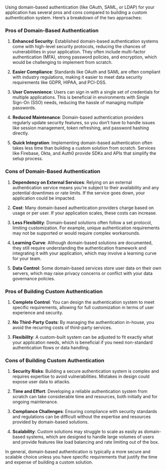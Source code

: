 Using domain-based authentication (like OAuth, SAML, or LDAP) for your application has several pros and cons compared to building a custom authentication system. Here’s a breakdown of the two approaches:

### Pros of Domain-Based Authentication

1. **Enhanced Security**: Established domain-based authentication systems come with high-level security protocols, reducing the chances of vulnerabilities in your application. They often include multi-factor authentication (MFA), strong password policies, and encryption, which would be challenging to implement from scratch.

2. **Easier Compliance**: Standards like OAuth and SAML are often compliant with industry regulations, making it easier to meet data security requirements like GDPR, HIPAA, and PCI-DSS. 

3. **User Convenience**: Users can sign in with a single set of credentials for multiple applications. This is beneficial in environments with Single Sign-On (SSO) needs, reducing the hassle of managing multiple passwords.

4. **Reduced Maintenance**: Domain-based authentication providers regularly update security features, so you don’t have to handle issues like session management, token refreshing, and password hashing directly.

5. **Quick Integration**: Implementing domain-based authentication often takes less time than building a custom solution from scratch. Services like Firebase, Okta, and Auth0 provide SDKs and APIs that simplify the setup process.

### Cons of Domain-Based Authentication

1. **Dependency on External Services**: Relying on an external authentication service means you're subject to their availability and any potential downtimes or rate limits. If the service goes down, your application could be impacted.

2. **Cost**: Many domain-based authentication providers charge based on usage or per user. If your application scales, these costs can increase.

3. **Less Flexibility**: Domain-based solutions often follow a set protocol, limiting customization. For example, unique authentication requirements may not be supported or would require complex workarounds.

4. **Learning Curve**: Although domain-based solutions are documented, they still require understanding the authentication framework and integrating it with your application, which may involve a learning curve for your team.

5. **Data Control**: Some domain-based services store user data on their own servers, which may raise privacy concerns or conflict with your data governance policies.

### Pros of Building Custom Authentication

1. **Complete Control**: You can design the authentication system to meet specific requirements, allowing for full customization in terms of user experience and security.

2. **No Third-Party Costs**: By managing the authentication in-house, you avoid the recurring costs of third-party services.

3. **Flexibility**: A custom-built system can be adjusted to fit exactly what your application needs, which is beneficial if you need non-standard authentication flows or data handling.

### Cons of Building Custom Authentication

1. **Security Risks**: Building a secure authentication system is complex and requires expertise to avoid vulnerabilities. Mistakes in design could expose user data to attacks.

2. **Time and Effort**: Developing a reliable authentication system from scratch can take considerable time and resources, both initially and for ongoing maintenance.

3. **Compliance Challenges**: Ensuring compliance with security standards and regulations can be difficult without the expertise and resources provided by domain-based solutions.

4. **Scalability**: Custom solutions may struggle to scale as easily as domain-based systems, which are designed to handle large volumes of users and provide features like load balancing and rate limiting out of the box.

In general, domain-based authentication is typically a more secure and scalable choice unless you have specific requirements that justify the time and expense of building a custom solution.
